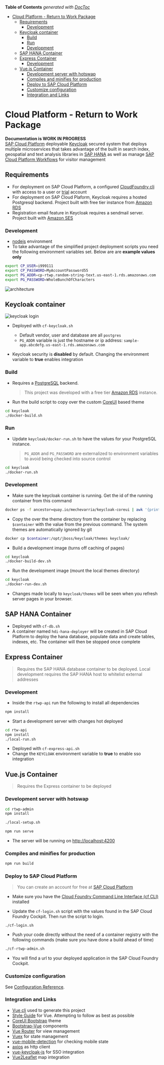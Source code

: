 <!-- START doctoc generated TOC please keep comment here to allow auto update -->
<!-- DON'T EDIT THIS SECTION, INSTEAD RE-RUN doctoc TO UPDATE -->
**Table of Contents**  *generated with [DocToc](https://github.com/thlorenz/doctoc)*

- [Cloud Platform - Return to Work Package](#cloud-platform---return-to-work-package)
  - [Requirements](#requirements)
    - [Development](#development)
  - [Keycloak container](#keycloak-container)
    - [Build](#build)
    - [Run](#run)
    - [Development](#development-1)
  - [SAP HANA Container](#sap-hana-container)
  - [Express Container](#express-container)
    - [Development](#development-2)
  - [Vue.js Container](#vuejs-container)
    - [Development server with hotswap](#development-server-with-hotswap)
    - [Compiles and minifies for production](#compiles-and-minifies-for-production)
    - [Deploy to SAP Cloud Platform](#deploy-to-sap-cloud-platform)
    - [Customize configuration](#customize-configuration)
    - [Integration and Links](#integration-and-links)

<!-- END doctoc generated TOC please keep comment here to allow auto update -->

# Cloud Platform - Return to Work Package

**Documentation is WORK IN PROGRESS**  
[SAP Cloud Platform](https://www.sap.com/products/cloud-platform.html) deployable [Keycloak](https://www.keycloak.org/) secured system that deploys multiple microservices that takes advantage of the built in search index, geospatial and text analysis libraries in [SAP HANA](https://www.sap.com/products/hana.html) as well as manage [SAP Cloud Platform Workflows](https://help.sap.com/viewer/product/WORKFLOW_SERVICE/Cloud/en-US) for visitor management

## Requirements
* For deployment on SAP Cloud Platform, a configured [CloudFoundry cli](https://docs.cloudfoundry.org/cf-cli/) with access to a user or [trial](https://www.sap.com/products/cloud-platform.html) account
* For deployment on SAP Cloud Plaform, Keycloak requires a hosted Postgresql backend. Project built with free tier instance from [Amazon RDS](https://aws.amazon.com/rds/)
* Registration email feature in Keycloak requires a sendmail server. Project built with [Amazon SES](https://aws.amazon.com/ses/)

### Development
* [nodejs](https://nodejs.org/en/) environment
* To take advantage of the simplified project deployment scripts you need the following environment variables set. Below are are **example values only**
```bash
export CP_USER=i999111
export CP_PASSWORD=MyAccountPassword55
export PG_ADDR=cp-rtwp.random-string-text.us-east-1.rds.amazonaws.com
export PG_PASSWORD=WholeBunchOfCharacters
```

![architecture](screenshots/architecture-cp.png)

## Keycloak container

![keycloak login](screenshots/keycloak-login.png)

* Deployed with `cf-keycloak.sh`
  * Default vendor, user and database are all `postgres`
  * `PG_ADDR` variable is just the hostname or ip address: `sample-app.abcdefg.us-east-1.rds.amazonaws.com`

* Keycloak security is **disabled** by default. Changing the environment variable to **true** enables integration

### Build
* Requires a [PostgreSQL](https://www.postgresql.org/) backend.
  > This project was developed with a free tier [Amazon RDS](https://aws.amazon.com/rds/) instance.
* Run the build script to copy over the custom [CoreUI](https://coreui.io/ ) based theme
```bash
cd keycloak
./docker-build.sh
```
### Run
* Update `keycloak/docker-run.sh` to have the values for your PostgreSQL instance.
  >`PG_ADDR` and `PG_PASSWORD` are externalized to environment variables to avoid being checked into source control

```bash
cd keycloak
./docker-run.sh
```

### Development
* Make sure the keycloak container is running. Get the id of the running container from this command
```bash
docker ps -f ancestor=quay.io/mechevarria/keycloak-coreui | awk '{print $1}'
```
* Copy the over the theme directory from the container by replacing `$container` with the value from the previous command. The system themes are automatically ignored by git
```bash
docker cp $container:/opt/jboss/keycloak/themes keycloak/
```
* Build a development image (turns off caching of pages)
```bash
cd keycloak
./docker-build-dev.sh
```
* Run the development image (mount the local themes directory)
```bash
cd keycloak
./docker-run-dev.sh
```
* Changes made locally to `keycloak/themes` will be seen when you refresh server pages in your browser.

## SAP HANA Container
* Deployed with `cf-db.sh`
* A container named `hdi-hana-deployer` will be created in SAP Cloud Platform to deploy the hana database, populate data and create tables, indexes, etc. The container will then be stopped once complete

## Express Container
> Requires the SAP HANA database container to be deployed. Local development requires the SAP HANA host to whitelist external addresses

### Development
* Inside the `rtwp-api` run the following to install all dependencies
```bash
npm install
```

* Start a development server with changes hot deployed
```bash
cd rtw-api
npm install
./local-run.sh
```

* Deployed with `cf-express-api.sh`
* Change the `KEYCLOAK` environment variable to **true** to enable sso integration

## Vue.js Container
> Requires the Express container to be deployed

### Development server with hotswap
```bash
cd rtwp-admin
npm install

./local-setup.sh

npm run serve
```

* The server will be running on [http://localhost:4200](http://localhost:4200)

### Compiles and minifies for production
```bash
npm run build
```

### Deploy to SAP Cloud Platform

>You can create an account for free at [SAP Cloud Platform](https://www.sap.com/products/cloud-platform.html)

* Make sure you have the [Cloud Foundry Command Line Interface (cf CLI)](https://docs.cloudfoundry.org/cf-cli/) installed

* Update the `cf-login.sh` script with the values found in the SAP Cloud Foundry Cockpit. Then run the script to login.

```bash
./cf-login.sh
```

* Push your code directly without the need of a container registry with the following commands (make sure you have done a build ahead of time)


```bash
./cf-rtwp-admin.sh
```

* You will find a url to your deployed application in the SAP Cloud Foundry Cockpit.

### Customize configuration
See [Configuration Reference](https://cli.vuejs.org/config/).

### Integration and Links

* [Vue cli](https://cli.vuejs.org/) used to generate this project
* [Style Guide](https://vuejs.org/v2/style-guide/) for Vue. Attempting to follow as best as possible
* [CoreUI Bootstrap](https://coreui.io) theme
* [Bootstrap-Vue](https://bootstrap-vue.org/) components
* [Vue Router](https://router.vuejs.org/) for view management
* [Vuex](https://vuex.vuejs.org/) for state management
* [vue-mobile-detection](https://github.com/ajerez/vue-mobile-detection) for checking mobile state
* [axios](https://github.com/axios/axios) as http client
* [vue-keycloak-js](https://github.com/dsb-norge/vue-keycloak-js) for SSO integration
* [Vue2Leaflet](https://github.com/vue-leaflet/Vue2Leaflet) map integration
